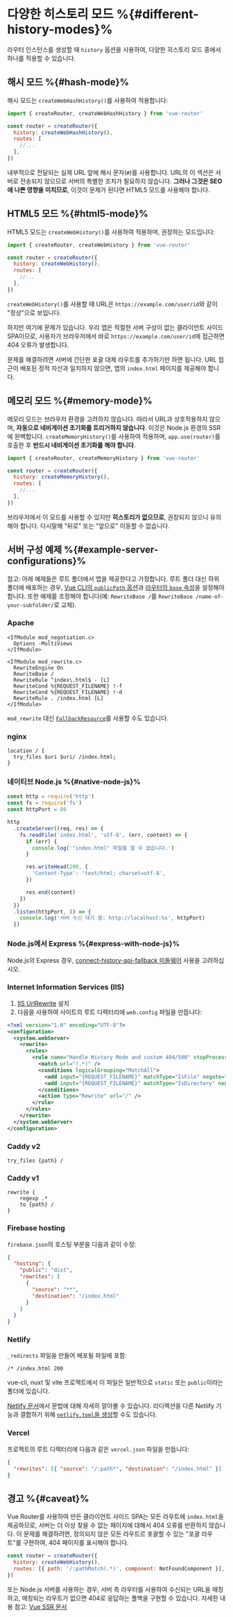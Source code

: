 # 다양한 히스토리 모드 %{#different-history-modes}%

<VueSchoolLink
href="https://vueschool.io/lessons/history-mode"
title="Learn about the differences between Hash Mode and HTML5 Mode"
/>

라우터 인스턴스를 생성할 때 `history` 옵션을 사용하여, 다양한 히스토리 모드 중에서 하나를 적용할 수 있습니다.

## 해시 모드 %{#hash-mode}%

해시 모드는 `createWebHashHistory()`를 사용하여 적용합니다:

```js
import { createRouter, createWebHashHistory } from 'vue-router'

const router = createRouter({
  history: createWebHashHistory(),
  routes: [
    //...
  ],
})
```

내부적으로 전달되는 실제 URL 앞에 해시 문자(`#`)를 사용합니다. URL의 이 섹션은 서버로 전송되지 않으므로 서버의 특별한 조치가 필요하지 않습니다. **그러나 그것은 SEO에 나쁜 영향을 미치므로**, 이것이 문제가 된다면 HTML5 모드를 사용해야 합니다.

## HTML5 모드 %{#html5-mode}%

HTML5 모드는 `createWebHistory()`를 사용하여 적용하며, 권장하는 모드입니다:

```js
import { createRouter, createWebHistory } from 'vue-router'

const router = createRouter({
  history: createWebHistory(),
  routes: [
    //...
  ],
})
```

`createWebHistory()`를 사용할 때 URL은 `https://example.com/user/id`와 같이 "정상"으로 보입니다.

하지만 여기에 문제가 있습니다. 우리 앱은 적절한 서버 구성이 없는 클라이언트 사이드 SPA이므로, 사용자가 브라우저에서 바로 `https://example.com/user/id`에 접근하면 404 오류가 발생합니다.

문제를 해결하려면 서버에 간단한 포괄 대체 라우트를 추가하기만 하면 됩니다. URL 접근이 배포된 정적 자산과 일치하지 않으면, 앱의 `index.html` 페이지를 제공해야 합니다.

## 메모리 모드 %{#memory-mode}%

메모리 모드는 브라우저 환경을 고려하지 않습니다. 따라서 URL과 상호작용하지 않으며, **자동으로 네비게이션 초기화를 트리거하지 않습니다**. 이것은 Node.js 환경의 SSR에 완벽합니다. `createMemoryHistory()`를 사용하여 적용하며, `app.use(router)`를 호출한 후 **반드시 네비게이션 초기화를 해야 합니다**.

```js
import { createRouter, createMemoryHistory } from 'vue-router'

const router = createRouter({
  history: createMemoryHistory(),
  routes: [
    //...
  ],
})
```

브라우저에서 이 모드를 사용할 수 있지만 **히스토리가 없으므로**, 권장되지 않으니 유의해야 합니다. 다시말해 "뒤로" 또는 "앞으로" 이동할 수 없습니다.

## 서버 구성 예제 %{#example-server-configurations}%

참고: 아래 예제들은 루트 폴더에서 앱을 제공한다고 가정합니다. 루트 폴더 대신 하위 폴더에 배포하는 경우, [Vue CLI의 `publicPath` 옵션](https://cli.vuejs.org/config/#publicpath)과 [라우터의 `base` 속성](/api/interfaces/Router.md#createWebHistory)을 설정해야 합니다. 또한 예제를 조정해야 합니다(예: `RewriteBase /`를 `RewriteBase /name-of-your-subfolder/`로 교체).

### Apache

```
<IfModule mod_negotiation.c>
  Options -MultiViews
</IfModule>

<IfModule mod_rewrite.c>
  RewriteEngine On
  RewriteBase /
  RewriteRule ^index\.html$ - [L]
  RewriteCond %{REQUEST_FILENAME} !-f
  RewriteCond %{REQUEST_FILENAME} !-d
  RewriteRule . /index.html [L]
</IfModule>
```

`mod_rewrite` 대신 [`FallbackResource`](https://httpd.apache.org/docs/2.4/mod/mod_dir.html#fallbackresource)를 사용할 수도 있습니다.

### nginx

```nginx
location / {
  try_files $uri $uri/ /index.html;
}
```

### 네이티브 Node.js %{#native-node-js}%

```js
const http = require('http')
const fs = require('fs')
const httpPort = 80

http
  .createServer((req, res) => {
    fs.readFile('index.html', 'utf-8', (err, content) => {
      if (err) {
        console.log('"index.html" 파일을 열 수 없습니다.')
      }

      res.writeHead(200, {
        'Content-Type': 'text/html; charset=utf-8',
      })

      res.end(content)
    })
  })
  .listen(httpPort, () => {
    console.log('서버 수신 대기 중: http://localhost:%s', httpPort)
  })
```

### Node.js에서 Express %{#express-with-node-js}%

Node.js의 Express 경우, [connect-history-api-fallback 미들웨어](https://github.com/bripkens/connect-history-api-fallback) 사용을 고려하십시오.

### Internet Information Services (IIS)

1. [IIS UrlRewrite](https://www.iis.net/downloads/microsoft/url-rewrite) 설치
2. 다음을 사용하여 사이트의 루트 디렉터리에 `web.config` 파일을 만듭니다:

```xml
<?xml version="1.0" encoding="UTF-8"?>
<configuration>
  <system.webServer>
    <rewrite>
      <rules>
        <rule name="Handle History Mode and custom 404/500" stopProcessing="true">
          <match url="(.*)" />
          <conditions logicalGrouping="MatchAll">
            <add input="{REQUEST_FILENAME}" matchType="IsFile" negate="true" />
            <add input="{REQUEST_FILENAME}" matchType="IsDirectory" negate="true" />
          </conditions>
          <action type="Rewrite" url="/" />
        </rule>
      </rules>
    </rewrite>
  </system.webServer>
</configuration>
```

### Caddy v2

```
try_files {path} /
```

### Caddy v1

```
rewrite {
    regexp .*
    to {path} /
}
```

### Firebase hosting

`firebase.json`의 호스팅 부분을 다음과 같이 수정:

```json
{
  "hosting": {
    "public": "dist",
    "rewrites": [
      {
        "source": "**",
        "destination": "/index.html"
      }
    ]
  }
}
```

### Netlify

`_redirects` 파일을 만들어 배포될 파일에 포함:

```
/* /index.html 200
```

vue-cli, nuxt 및 vite 프로젝트에서 이 파일은 일반적으로 `static` 또는 `public`이라는 폴더에 있습니다.

[Netlify 문서](https://docs.netlify.com/routing/redirects/rewrites-proxies/#history-pushstate-and-single-page-apps)에서 문법에 대해 자세히 알아볼 수 있습니다. 리디렉션을 다른 Netlify 기능과 결합하기 위해 [`netlify.toml`을 생성](https://docs.netlify.com/configure-builds/file-based-configuration/)할 수도 있습니다.

### Vercel

프로젝트의 루트 디렉터리에 다음과 같은 `vercel.json` 파일을 만듭니다:

```json
{
  "rewrites": [{ "source": "/:path*", "destination": "/index.html" }]
}
```

## 경고 %{#caveat}%

Vue Router를 사용하여 만든 클라이언트 사이드 SPA는 모든 라우트에 `index.html`을 제공하므로, 서버는 더 이상 찾을 수 없는 페이지에 대해서 404 오류를 반환하지 않습니다. 이 문제를 해결하려면, 정의되지 않은 모든 라우트르 포괄할 수 있는 "포괄 라우트"를 구현하여, 404 페이지를 표시해야 합니다.

```js
const router = createRouter({
  history: createWebHistory(),
  routes: [{ path: '/:pathMatch(.*)', component: NotFoundComponent }],
})
```

또는 Node.js 서버를 사용하는 경우, 서버 측 라우터를 사용하여 수신되는 URL을 매칭하고, 매칭되는 라우트가 없으면 404로 응답하는 폴백을 구현할 수 있습니다. 자세한 내용 참고: [Vue SSR 문서](https://vuejs.kr/guide/scaling-up/ssr.html)

